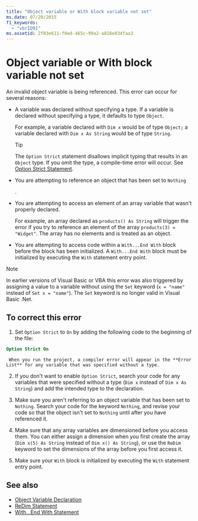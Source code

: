 ```yaml
---
title: "Object variable or With block variable not set"
ms.date: 07/20/2015
f1_keywords: 
  - "vbrID91"
ms.assetid: 2f03e611-f0ed-465c-99a2-a816e034faa3
---
```

# Object variable or With block variable not set
An invalid object variable is being referenced.   This error can occur for several reasons:  
  
-   A variable was declared without specifying a type. If a variable is declared without specifying a type, it defaults to type `Object`.  
  
     For example, a variable declared with `Dim x` would be of type `Object;` a variable declared with `Dim x As String` would be of type `String`.  
  
    > [!TIP]
    >  The `Option Strict` statement disallows implicit typing that results in an `Object` type. If you omit the type, a compile-time error will occur. See [Option Strict Statement](../../../visual-basic/language-reference/statements/option-strict-statement.md).  
  
-   You are attempting to reference an object that has been set to `Nothing`  
  
     .  
  
-   You are attempting to access an element of an array variable that wasn't properly declared.  
  
     For example, an array declared as `products() As String` will trigger the error if you try to reference an element of the array `products(3) = "Widget"`. The array has no elements and is treated as an object.  
  
-   You are attempting to access code within a `With...End With` block before the block has been initialized.   A `With...End With` block must be initialized by executing the `With` statement entry point.  
  
> [!NOTE]
>  In earlier versions of Visual Basic or VBA this error was also triggered by assigning a value to a variable without using the `Set` keyword (`x = "name"` instead of `Set x = "name"`). The `Set` keyword is no longer valid in Visual Basic .Net.  
  
## To correct this error  
  
1. Set `Option Strict` to `On` by adding the following code to the beginning of the file:  
  
```vb  
Option Strict On  
```  

     When you run the project, a compiler error will appear in the **Error List** for any variable that was specified without a type.  
  
2. If you don't want to enable `Option Strict`, search your code for any variables that were specified without a type (`Dim x` instead of `Dim x As String`) and add the intended type to the declaration.  
  
3. Make sure you aren't referring to  an object variable that has been set to `Nothing`.  Search your code for the keyword `Nothing`, and revise your code so that the object isn't set to `Nothing` until after you have referenced it.  
  
4. Make sure that any array  variables are dimensioned before you access them. You can either assign a dimension when you first create the array (`Dim x(5) As String` instead of `Dim x() As String`), or use the `ReDim` keyword to set the dimensions of the array before you first access it.  
  
5. Make sure your `With` block is initialized by executing the `With` statement entry point.  
  
## See also

- [Object Variable Declaration](../../../visual-basic/programming-guide/language-features/variables/object-variable-declaration.md)
- [ReDim Statement](../../../visual-basic/language-reference/statements/redim-statement.md)
- [With...End With Statement](../../../visual-basic/language-reference/statements/with-end-with-statement.md)
